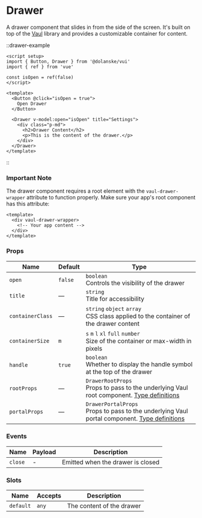 # Drawer

A drawer component that slides in from the side of the screen. It's built on top of the [Vaul](https://github.com/unovue/vaul-vue) library and provides a customizable container for content.

::drawer-example

```vue
<script setup>
import { Button, Drawer } from '@dolanske/vui'
import { ref } from 'vue'

const isOpen = ref(false)
</script>

<template>
  <Button @click="isOpen = true">
    Open Drawer
  </Button>

  <Drawer v-model:open="isOpen" title="Settings">
    <div class="p-md">
      <h2>Drawer Content</h2>
      <p>This is the content of the drawer.</p>
    </div>
  </Drawer>
</template>
```

::

### Important Note

The drawer component requires a root element with the `vaul-drawer-wrapper` attribute to function properly. Make sure your app's root component has this attribute:

```vue
<template>
  <div vaul-drawer-wrapper>
    <!-- Your app content -->
  </div>
</template>
```

### Props

| Name             | Default | Type                                                                                                                                                                                                                   |
| ---------------- | ------- | ---------------------------------------------------------------------------------------------------------------------------------------------------------------------------------------------------------------------- |
| `open`           | `false` | `boolean` <br> Controls the visibility of the drawer                                                                                                                                                                   |
| `title`          | —       | `string` <br> Title for accessibility                                                                                                                                                                                  |
| `containerClass` | —       | `string` `object` `array` <br> CSS class applied to the container of the drawer content                                                                                                                                |
| `containerSize`  | `m`     | `s` `m` `l` `xl` `full` `number` <br> Size of the container or max-width in pixels                                                                                                                                     |
| `handle`         | `true`  | `boolean` <br> Whether to display the handle symbol at the top of the drawer                                                                                                                                           |
| `rootProps`      | —       | `DrawerRootProps` <br> Props to pass to the underlying Vaul root component. [Type definitions](https://github.com/unovue/vaul-vue/blob/1b1f6dfdba6a775410508884097443d35c9a8690/packages/vaul-vue/src/controls.ts#L24) |
| `portalProps`    | —       | `DrawerPortalProps` <br> Props to pass to the underlying Vaul portal component. [Type definitions](https://reka-ui.com/docs/components/dialog#portal)                                                                  |

### Events

| Name    | Payload | Description                       |
| ------- | ------- | --------------------------------- |
| `close` | -       | Emitted when the drawer is closed |

### Slots

| Name      | Accepts | Description               |
| --------- | ------- | ------------------------- |
| `default` | `any`   | The content of the drawer |
